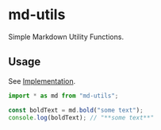 # md-utils

Simple Markdown Utility Functions.

## Usage

See [Implementation](https://github.com/TomPenguin/md-utils/blob/main/src/index.ts).

```ts
import * as md from "md-utils";

const boldText = md.bold("some text");
console.log(boldText); // "**some text**"
```
